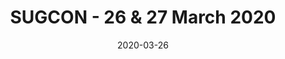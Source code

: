 ---
templateKey: 'event-page'
eventId: 
title: SUGCON - 26 & 27 March 2020
sup: The Sitecore User Group Conference (SUGCON) brings the Sitecore user community together and provides the perfect platform to gain knowledge and get inspired by the potential within Sitecore Experience Cloud, Experience Commerce, Content Hub and more. After many very successful events, we are expecting over 500 attendees to attend the event..
date: 2020-03-26
dateConfirmed: false
externalLink: https://europe.sugcon.events/
venue:
  name: Budapest Congress Center
  address: Budapest, Jagelló út 1-3, 1123, Hungary
  position: 47.4897869, 19.017191507595626
  details: 
agenda:
  - agenda-item:
    time: "18:00"
    value: Arrival and networking
meta:
  metaTitle: SUGCON - 26 27 March 2020
  metaDescription: SUGCON brings the Sitecore user community together in Hungary! 
  metaKeywords: sitecore, sugcon, hungary
---